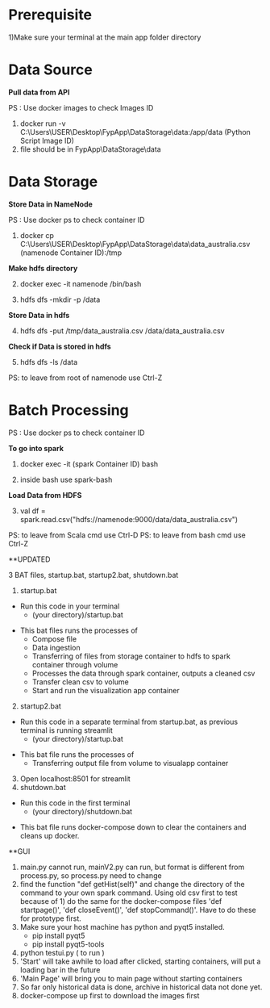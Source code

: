 # Prerequisite
1)Make sure your terminal at the main app folder directory

# Data Source
**Pull data from API**

PS : Use docker images to check Images ID

1) docker run -v C:\Users\USER\Desktop\FypApp\DataStorage\data:/app/data (Python Script Image ID)
2) file should be in FypApp\DataStorage\data

# Data Storage
**Store Data in NameNode**

PS : Use docker ps to check container ID

1) docker cp C:\Users\USER\Desktop\FypApp\DataStorage\data\data_australia.csv (namenode Container ID):/tmp

**Make hdfs directory**

2) docker exec -it namenode /bin/bash

3) hdfs dfs -mkdir -p /data

**Store Data in hdfs**

4) hdfs dfs -put /tmp/data_australia.csv /data/data_australia.csv

**Check if Data is stored in hdfs**

5) hdfs dfs -ls /data

PS: to leave from root of namenode use Ctrl-Z

# Batch Processing

PS : Use docker ps to check container ID

**To go into spark**

1) docker exec -it (spark Container ID) bash

2) inside bash use spark-bash

**Load Data from HDFS**

3) val df = spark.read.csv("hdfs://namenode:9000/data/data_australia.csv")

PS: to leave from Scala cmd use Ctrl-D
PS: to leave from bash cmd use Ctrl-Z


**UPDATED

3 BAT files, startup.bat, startup2.bat, shutdown.bat

1) startup.bat
- Run this code in your terminal
    - (your directory)/startup.bat
* This bat files runs the processes of 
    - Compose file
    - Data ingestion
    - Transferring of files from storage container to hdfs to spark container through volume
    - Processes the data through spark container, outputs a cleaned csv
    - Transfer clean csv to volume
    - Start and run the visualization app container

2) startup2.bat
- Run this code in a separate terminal from startup.bat, as previous terminal is running streamlit
    - (your directory)/startup.bat
* This bat file runs the processes of
    - Transferring output file from volume to visualapp container

3) Open localhost:8501 for streamlit
4) shutdown.bat
- Run this code in the first terminal
    - (your directory)/shutdown.bat
* This bat file runs docker-compose down to clear the containers and cleans up docker.

**GUI
1) main.py cannot run, mainV2.py can run, but format is different from process.py, so process.py need to change
2) find the function "def getHist(self)" and change the directory of the command to your own spark command. Using old csv first to test because of 1) do the same for the docker-compose files 'def startpage()', 'def closeEvent()', 'def stopCommand()'. Have to do these for prototype first.
3) Make sure your host machine has python and pyqt5 installed.
    - pip install pyqt5
    - pip install pyqt5-tools
4) python testui.py ( to run )
5) 'Start' will take awhile to load after clicked, starting containers, will put a loading bar in the future
6) 'Main Page' will bring you to main page without starting containers
6) So far only historical data is done, archive in historical data not done yet.
7) docker-compose up first to download the images first
